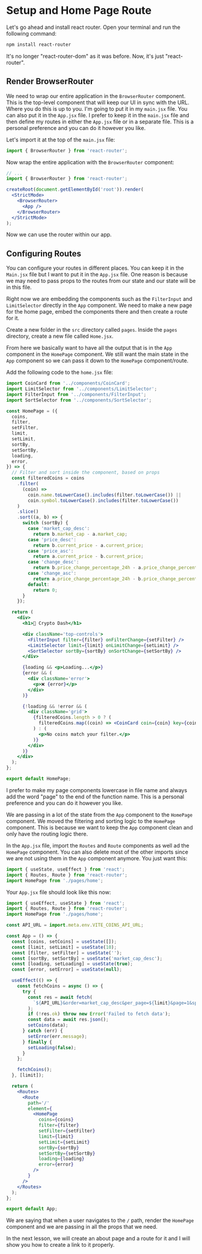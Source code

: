 # Setup and Home Page Route

Let's go ahead and install react router. Open your terminal and run the following command:

```bash
npm install react-router
```

It's no longer "react-router-dom" as it was before. Now, it's just "react-router".

## Render BrowserRouter

We need to wrap our entire application in the `BrowserRouter` component. This is the top-level component that will keep our UI in sync with the URL. Where you do this is up to you. I'm going to put it in my `main.jsx` file. You can also put it in the `App.jsx` file. I prefer to keep it in the `main.jsx` file and then define my routes in either the `App.jsx` file or in a separate file. This is a personal preference and you can do it however you like.

Let's import it at the top of the `main.jsx` file:

```jsx
import { BrowserRouter } from 'react-router';
```

Now wrap the entire application with the `BrowserRouter` component:

```jsx
// ...
import { BrowserRouter } from 'react-router';

createRoot(document.getElementById('root')).render(
  <StrictMode>
    <BrowserRouter>
      <App />
    </BrowserRouter>
  </StrictMode>
);
```

Now we can use the router within our app.

## Configuring Routes

You can configure your routes in different places. You can keep it in the `Main.jsx` file but I want to put it in the `App.jsx` file. One reason is because we may need to pass props to the routes from our state and our state will be in this file.

Right now we are embedding the components such as the `FilterInput` and `LimitSelector` directly in the `App` component. We need to make a new page for the home page, embed the components there and then create a route for it.

Create a new folder in the `src` directory called `pages`. Inside the `pages` directory, create a new file called `Home.jsx`.

From here we basically want to have all the output that is in the `App` component in the `HomePage` component. We still want the main state in the `App` component so we can pass it down to the `HomePage` component/route.

Add the following code to the `home.jsx` file:

```jsx
import CoinCard from '../components/CoinCard';
import LimitSelector from '../components/LimitSelector';
import FilterInput from '../components/FilterInput';
import SortSelector from '../components/SortSelector';

const HomePage = ({
  coins,
  filter,
  setFilter,
  limit,
  setLimit,
  sortBy,
  setSortBy,
  loading,
  error,
}) => {
  // Filter and sort inside the component, based on props
  const filteredCoins = coins
    .filter(
      (coin) =>
        coin.name.toLowerCase().includes(filter.toLowerCase()) ||
        coin.symbol.toLowerCase().includes(filter.toLowerCase())
    )
    .slice()
    .sort((a, b) => {
      switch (sortBy) {
        case 'market_cap_desc':
          return b.market_cap - a.market_cap;
        case 'price_desc':
          return b.current_price - a.current_price;
        case 'price_asc':
          return a.current_price - b.current_price;
        case 'change_desc':
          return b.price_change_percentage_24h - a.price_change_percentage_24h;
        case 'change_asc':
          return a.price_change_percentage_24h - b.price_change_percentage_24h;
        default:
          return 0;
      }
    });

  return (
    <div>
      <h1>🚀 Crypto Dash</h1>

      <div className='top-controls'>
        <FilterInput filter={filter} onFilterChange={setFilter} />
        <LimitSelector limit={limit} onLimitChange={setLimit} />
        <SortSelector sortBy={sortBy} onSortChange={setSortBy} />
      </div>

      {loading && <p>Loading...</p>}
      {error && (
        <div className='error'>
          <p>❌ {error}</p>
        </div>
      )}

      {!loading && !error && (
        <div className='grid'>
          {filteredCoins.length > 0 ? (
            filteredCoins.map((coin) => <CoinCard coin={coin} key={coin.id} />)
          ) : (
            <p>No coins match your filter.</p>
          )}
        </div>
      )}
    </div>
  );
};

export default HomePage;
```

I prefer to make my page components lowercase in file name and always add the word "page" to the end of the function name. This is a personal preference and you can do it however you like.

We are passing in a lot of the state from the `App` component to the `HomePage` component. We moved the filtering and sorting logic to the `HomePage` component. This is because we want to keep the `App` component clean and only have the routing logic there.

In the `App.jsx` file, import the `Routes` and `Route` components as well ad the `HomePage` component. You can also delete most of the other imports since we are not using them in the `App` component anymore. You just want this:

```jsx
import { useState, useEffect } from 'react';
import { Routes, Route } from 'react-router';
import HomePage from './pages/home';
```

Your `App.jsx` file should look like this now:

```jsx
import { useEffect, useState } from 'react';
import { Routes, Route } from 'react-router';
import HomePage from './pages/home';

const API_URL = import.meta.env.VITE_COINS_API_URL;

const App = () => {
  const [coins, setCoins] = useState([]);
  const [limit, setLimit] = useState(10);
  const [filter, setFilter] = useState('');
  const [sortBy, setSortBy] = useState('market_cap_desc');
  const [loading, setLoading] = useState(true);
  const [error, setError] = useState(null);

  useEffect(() => {
    const fetchCoins = async () => {
      try {
        const res = await fetch(
          `${API_URL}&order=market_cap_desc&per_page=${limit}&page=1&sparkline=false`
        );
        if (!res.ok) throw new Error('Failed to fetch data');
        const data = await res.json();
        setCoins(data);
      } catch (err) {
        setError(err.message);
      } finally {
        setLoading(false);
      }
    };

    fetchCoins();
  }, [limit]);

  return (
    <Routes>
      <Route
        path='/'
        element={
          <HomePage
            coins={coins}
            filter={filter}
            setFilter={setFilter}
            limit={limit}
            setLimit={setLimit}
            sortBy={sortBy}
            setSortBy={setSortBy}
            loading={loading}
            error={error}
          />
        }
      />
    </Routes>
  );
};

export default App;
```

We are saying that when a user navigates to the `/` path, render the `HomePage` component and we are passing in all the props that we need.

In the next lesson, we will create an about page and a route for it and I will show you how to create a link to it properly.
